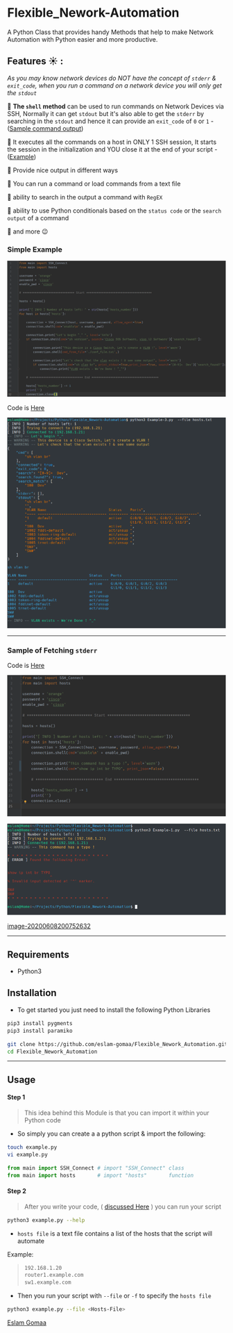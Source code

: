 # Flexible_Nework-Automation

A Python Class that provides handy Methods that help to make Network Automation with Python easier and more productive.


## Features :sunny:	: 


*As you may know network devices do NOT have the concept of `stderr` & `exit_code`,
when you run a command on a network device you will only get the `stdout`*

:gem: **The `shell` method** can be used to run commands on Network Devices via SSH, Normally it can get `stdout` but it's also  able to get the `stderr` by searching in the `stdout`
and hence it can provide an `exit_code` of `0` or `1`  - ([Sample command output](Examples/Images/image-20200608200752632.png))

:gem: It executes all the commands on a host in ONLY 1 SSH session, It starts the session in the initialization and YOU close it at the end of your script - ([Example](Examples/Example-3.py))

:gem: Provide nice output in different ways

:gem: You can run a command or load commands from a text file

:gem: ability to search in the output a command with `RegEX`

:gem: ability to use Python conditionals based on the `status code` or the `search output` of a command

:gem: and more :wink:



### Simple Example



![image-20200609050855480](Examples/Images/image-20200609050855480.png)

Code is [Here](Examples/Example-3.py)



![](Examples/Images/image-20200608205523090.png)

---

### Sample of Fetching `stderr`

Code is [Here](Examples/Example-1.py)



![image-20200609050302886](Examples/Images/image-20200609050302886.png)



![image-20200608211510011](Examples/Images/image-20200608211510011.png)



[image-20200608200752632](Examples/Images/image-20200608200752632.png)



---



## Requirements

* Python3





## Installation

* To get started you just need to install the following Python Libraries

```bash
pip3 install pygments
pip3 install paramiko
```

```bash
git clone https://github.com/eslam-gomaa/Flexible_Nework_Automation.git
cd Flexible_Nework_Automation
```

---





## Usage



#### Step 1

> This idea behind this Module is that you can import it within your Python code
* So simply you can create a a python script & import the following:

```bash
touch example.py
vi example.py
```

```python
from main import SSH_Connect # import "SSH_Connect" class
from main import hosts       # import "hosts"       function
```



#### Step 2

> After you write your code, ( [discussed Here](Examples/README.md) )  you can run your script

```bash
python3 example.py --help
```

* `hosts file` is a text file contains a list of the hosts that the script will automate

Example:

> ```bash
> 192.168.1.20
> router1.example.com
> sw1.example.com
> ```

* Then you run your script with `--file` or `-f` to specify the `hosts file`

```bash
python3 example.py --file <Hosts-File>
```



[Eslam Gomaa](https://www.linkedin.com/in/eslam-gomaa/)

